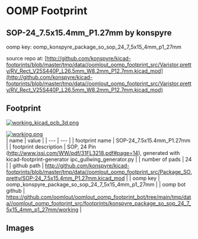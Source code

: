 # OOMP Footprint  
## SOP-24_7.5x15.4mm_P1.27mm  by konspyre  
  
oomp key: oomp_konspyre_package_so_sop_24_7_5x15_4mm_p1_27mm  
  
source repo at: [http://github.com/konspyre/kicad-footprints/blob/master/tmp/data//oomlout_oomp_footprint_src/Varistor.pretty/RV_Rect_V25S440P_L26.5mm_W8.2mm_P12.7mm.kicad_mod](http://github.com/konspyre/kicad-footprints/blob/master/tmp/data//oomlout_oomp_footprint_src/Varistor.pretty/RV_Rect_V25S440P_L26.5mm_W8.2mm_P12.7mm.kicad_mod)  
## Footprint  
  
[![working_kicad_pcb_3d.png](working_kicad_pcb_3d_600.png)](working_kicad_pcb_3d.png)  
  
[![working.png](working_600.png)](working.png)  
| name | value | 
| --- | --- | 
| footprint name | SOP-24_7.5x15.4mm_P1.27mm | 
| footprint description | SOP, 24 Pin (http://www.issi.com/WW/pdf/31FL3218.pdf#page=14), generated with kicad-footprint-generator ipc_gullwing_generator.py | 
| number of pads | 24 | 
| github path | http://github.com/konspyre/kicad-footprints/blob/master/tmp/data//oomlout_oomp_footprint_src/Package_SO.pretty/SOP-24_7.5x15.4mm_P1.27mm.kicad_mod | 
| oomp key | oomp_konspyre_package_so_sop_24_7_5x15_4mm_p1_27mm | 
| oomp bot github | https://github.com/oomlout/oomlout_oomp_footprint_bot/tree/main/tmp/data//oomlout_oomp_footprint_src/footprints/konspyre_package_so_sop_24_7_5x15_4mm_p1_27mm/working | 
## Images  
